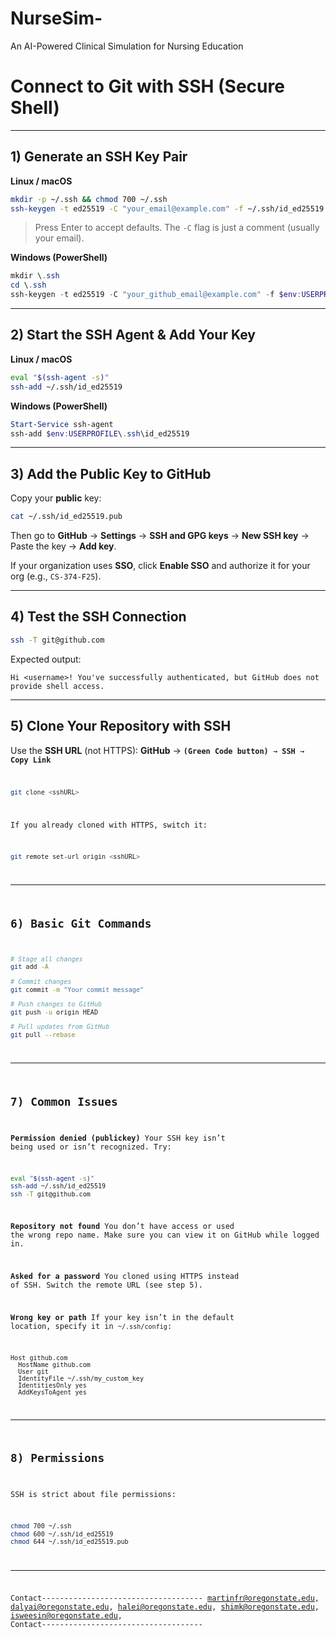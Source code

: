 # NurseSim-
 An AI-Powered Clinical Simulation for Nursing Education

 # Connect to Git with SSH (Secure Shell)

---

## 1) Generate an SSH Key Pair

**Linux / macOS**

```bash
mkdir -p ~/.ssh && chmod 700 ~/.ssh
ssh-keygen -t ed25519 -C "your_email@example.com" -f ~/.ssh/id_ed25519
```

> Press Enter to accept defaults. The `-C` flag is just a comment (usually your email).

**Windows (PowerShell)**

```powershell
mkdir \.ssh
cd \.ssh
ssh-keygen -t ed25519 -C "your_github_email@example.com" -f $env:USERPROFILE\.ssh\id_ed25519
```

---

## 2) Start the SSH Agent & Add Your Key

**Linux / macOS**

```bash
eval "$(ssh-agent -s)"
ssh-add ~/.ssh/id_ed25519
```

**Windows (PowerShell)**

```powershell
Start-Service ssh-agent
ssh-add $env:USERPROFILE\.ssh\id_ed25519
```

---

## 3) Add the Public Key to GitHub

Copy your **public** key:

```bash
cat ~/.ssh/id_ed25519.pub
```

Then go to **GitHub** → **Settings** → **SSH and GPG keys** → **New SSH key** → Paste the key → **Add key**.

If your organization uses **SSO**, click **Enable SSO** and authorize it for your org (e.g., `CS-374-F25`).

---

## 4) Test the SSH Connection

```bash
ssh -T git@github.com
```

Expected output:

```
Hi <username>! You've successfully authenticated, but GitHub does not provide shell access.
```

---

## 5) Clone Your Repository with SSH

Use the **SSH URL** (not HTTPS): **GitHub** → **<Code>(Green Code button)** → **SSH** → **Copy Link**

```bash
git clone <sshURL>
```

If you already cloned with HTTPS, switch it:

```bash
git remote set-url origin <sshURL>
```

---

## 6) Basic Git Commands

```bash
# Stage all changes
git add -A

# Commit changes
git commit -m "Your commit message"

# Push changes to GitHub
git push -u origin HEAD

# Pull updates from GitHub
git pull --rebase
```

---

## 7) Common Issues

**Permission denied (publickey)**
Your SSH key isn’t being used or isn’t recognized. Try:

```bash
eval "$(ssh-agent -s)"
ssh-add ~/.ssh/id_ed25519
ssh -T git@github.com
```

**Repository not found**
You don’t have access or used the wrong repo name. Make sure you can view it on GitHub while logged in.

**Asked for a password**
You cloned using HTTPS instead of SSH. Switch the remote URL (see step 5).

**Wrong key or path**
If your key isn’t in the default location, specify it in `~/.ssh/config`:

```
Host github.com
  HostName github.com
  User git
  IdentityFile ~/.ssh/my_custom_key
  IdentitiesOnly yes
  AddKeysToAgent yes
```

---

## 8) Permissions

SSH is strict about file permissions:

```bash
chmod 700 ~/.ssh
chmod 600 ~/.ssh/id_ed25519
chmod 644 ~/.ssh/id_ed25519.pub
```

---


Contact------------------------------------
martinfr@oregonstate.edu, 
dalyai@oregonstate.edu, 
halei@oregonstate.edu, 
shimk@oregonstate.edu, 
isweesin@oregonstate.edu,
Contact------------------------------------
